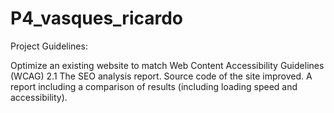 # P4_vasques_ricardo
Project Guidelines:

Optimize an existing website to match Web Content Accessibility Guidelines (WCAG) 2.1
The SEO analysis report. 
Source code of the site improved.
A report including a comparison of results (including loading speed and accessibility).
